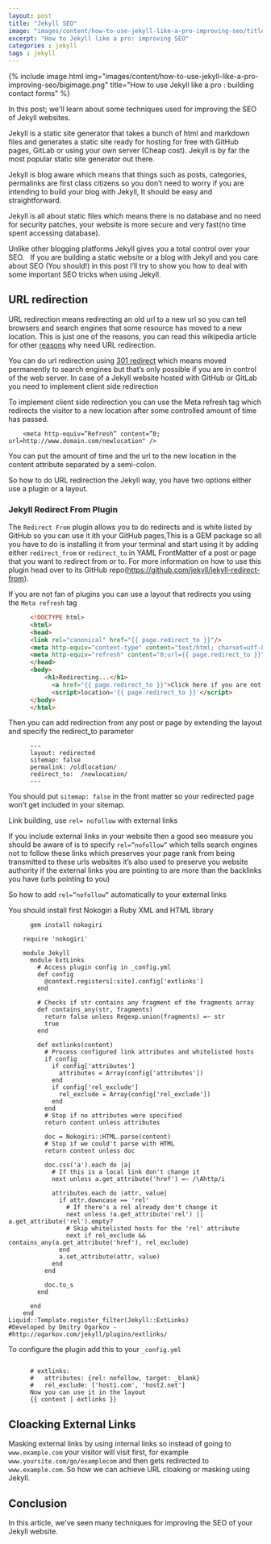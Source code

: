 ```yaml
---
layout: post
title: "Jekyll SEO"
image: "images/content/how-to-use-jekyll-like-a-pro-improving-seo/titleimage.png"
excerpt: "How to Jekyll like a pro: improving SEO"
categories : jekyll
tags : jekyll 
---
```

{% include image.html
       img="images/content/how-to-use-jekyll-like-a-pro-improving-seo/bigimage.png"
       title="How to use Jekyll like a pro : building contact forms"
%}

In this post; we'll learn about some techniques used for improving the SEO of Jekyll websites.

Jekyll is a static site generator that takes a bunch of html and markdown files and generates a static site ready for hosting for free with GitHub pages, GitLab or using your own server (Cheap cost). Jekyll is by far the most popular static site generator out there.

Jekyll is blog aware which means that things such as posts, categories, permalinks are first class citizens so you don’t need to worry if you are intending to build your blog with Jekyll, It should be easy and straightforward.

Jekyll is all about static files which means there is no database and no need for security patches, your website is more secure and very fast(no time spent accessing database).

Unlike other blogging platforms Jekyll gives you a total control over your SEO.
 
If you are building a static website or a blog with Jekyll and you care about SEO (You should!) in this post I’ll try to show you how to deal with some important SEO tricks when using Jekyll.

## URL redirection

URL redirection means redirecting an old url to a new url so you can tell browsers and search engines that some resource has moved to a new location. This is just one of the reasons, you can read this wikipedia article for other [reasons](http://en.wikipedia.org/wiki/URL_redirection#Purposes) why need URL redirection.

You can do url redirection using [301 redirect](http://en.wikipedia.org/wiki/HTTP_301) which means moved permanently to search engines but that’s only possible if you are in control of the web server. In case of a Jekyll website hosted with GitHub or GitLab you need to implement client side redirection 

To implement client side redirection you can use the Meta refresh tag which redirects the visitor to a new location after some controlled amount of time has passed.

```
    <meta http-equiv=”Refresh” content=”0; url=http://www.domain.com/newlocation" />
```

You can put the amount of time and the url to the new location in the content attribute separated by a semi-colon.

So how to do URL redirection the Jekyll way, you have two options either use a plugin or a layout.

### Jekyll Redirect From Plugin

The `Redirect From` plugin allows you to do redirects and is white listed by GitHub so you can use it ith your GitHub pages,This is a GEM package so all you have to do is installing it from your terminal and start using it by adding either `redirect_from` or `redirect_to` in YAML FrontMatter of a post or page that you want to redirect from or to. For more information on how to use this plugin head over to its GitHub repo(https://github.com/jekyll/jekyll-redirect-from).

If you are not fan of plugins you can use a layout that redirects you using the `Meta refresh` tag

```html
      <!DOCTYPE html>
      <html>
      <head>
      <link rel="canonical" href="{{ page.redirect_to }}"/>
      <meta http-equiv="content-type" content="text/html; charset=utf-8" />
      <meta http-equiv="refresh" content="0;url={{ page.redirect_to }}" />
      </head>
      <body>
          <h1>Redirecting...</h1>
            <a href="{{ page.redirect_to }}">Click here if you are not redirected.<a>
            <script>location='{{ page.redirect_to }}'</script>
      </body>
      </html>
```

Then you can add redirection from any post or page by extending the layout and specify the redirect_to parameter

```
      ---
      layout: redirected
      sitemap: false
      permalink: /oldlocation/
      redirect_to:  /newlocation/
      ---
```

You should put `sitemap: false` in the front matter so your redirected page won’t get included in your sitemap.

Link building, use `rel= nofollow` with external links

If you include external links in your website then a good seo measure you should be aware of is to specify `rel=”nofollow”` which tells search engines not to follow these links which preserves your page rank from being transmitted to these urls websites it’s also used to preserve you website authority if the external links you are pointing to are more than the backlinks you have (urls pointing to you)

So how to add `rel=”nofollow”` automatically to your external links 

You should install first Nokogiri a Ruby XML and HTML library

```     
      gem install nokogiri
```

```
    require 'nokogiri'

    module Jekyll
      module ExtLinks
        # Access plugin config in _config.yml
        def config
          @context.registers[:site].config['extlinks']
        end

        # Checks if str contains any fragment of the fragments array
        def contains_any(str, fragments)
          return false unless Regexp.union(fragments) =~ str
          true
        end

        def extlinks(content)
          # Process configured link attributes and whitelisted hosts
          if config
            if config['attributes']
              attributes = Array(config['attributes'])
            end
            if config['rel_exclude']
              rel_exclude = Array(config['rel_exclude'])
            end
          end
          # Stop if no attributes were specified
          return content unless attributes

          doc = Nokogiri::HTML.parse(content)
          # Stop if we could't parse with HTML
          return content unless doc

          doc.css('a').each do |a|
            # If this is a local link don't change it
            next unless a.get_attribute('href') =~ /\Ahttp/i

            attributes.each do |attr, value|
              if attr.downcase == 'rel'
                # If there's a rel already don't change it
                next unless !a.get_attribute('rel') || a.get_attribute('rel').empty?
                # Skip whitelisted hosts for the 'rel' attribute
                next if rel_exclude && contains_any(a.get_attribute('href'), rel_exclude)
              end
              a.set_attribute(attr, value)
            end
          end

          doc.to_s
        end

      end
    end
Liquid::Template.register_filter(Jekyll::ExtLinks)
#Developed by Dmitry Ogarkov - #http://ogarkov.com/jekyll/plugins/extlinks/
```

To configure the plugin add this to your `_config.yml`

```
     
      # extlinks:
      #   attributes: {rel: nofollow, target: _blank}
      #   rel_exclude: ['host1.com', 'host2.net']
      Now you can use it in the layout 
      {{ content | extlinks }}
```

## Cloacking External Links

Masking external links by using internal links so instead of going to `www.example.com` your visitor will visit first, for example `www.yoursite.com/go/examplecom` and then gets redirected to `www.example.com`. So how we can achieve URL cloaking or masking using Jekyll.

## Conclusion

In this article, we've seen many techniques for improving the SEO of your Jekyll website.
